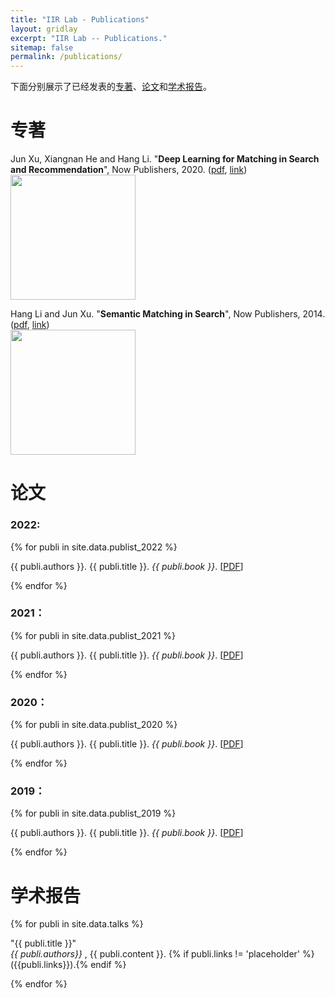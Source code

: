 ```yaml
---
title: "IIR Lab - Publications"
layout: gridlay
excerpt: "IIR Lab -- Publications."
sitemap: false
permalink: /publications/
---
```


下面分别展示了已经发表的[专著](#专著)、[论文](#论文列表)和[学术报告](#学术报告)。

<!-- # Publications -->
# 专著

Jun Xu, Xiangnan He and Hang Li. "**Deep Learning for Matching in Search and Recommendation**", Now Publishers, 2020. (<a href="{{ site.url }}{{ site.baseurl }}/downloads/fntir20-DL4Match.pdf">pdf</a>, <a href="http://www.nowpublishers.com/articles/foundations-and-trends-in-information-retrieval/INR-035">link</a>)
<br>
<a href="https://www.nowpublishers.com/article/Details/INR-076"><img src="{{ site.url }}{{ site.baseurl }}/images/DMRS.jpg" width="200" class="panel_cover_photo" /></a>
<br>

 Hang Li and Jun Xu. "**Semantic Matching in Search**", Now Publishers, 2014. (<a href="{{ site.url }}{{ site.baseurl }}/downloads/SemanticMatchingInSearch_2014.pdf">pdf</a>, <a href="http://www.nowpublishers.com/articles/foundations-and-trends-in-information-retrieval/INR-035">link</a>)
<br>
<a href="http://www.nowpublishers.com/articles/foundations-and-trends-in-information-retrieval/INR-035"><img src="{{ site.url }}{{ site.baseurl }}/images/SMSearch.jpg" width="200" class="panel_cover_photo" /></a>
<br>

# 论文

### 2022:

{% for publi in site.data.publist_2022 %}

  {{ publi.authors }}. {{ publi.title }}. <em>{{ publi.book }}</em>.
  [<a href="{{ publi.url }}">PDF</a>]

{% endfor %}

### 2021：

{% for publi in site.data.publist_2021 %}

  {{ publi.authors }}. {{ publi.title }}. <em>{{ publi.book }}</em>.
  [<a href="{{ publi.url }}">PDF</a>]

{% endfor %}

### 2020：

{% for publi in site.data.publist_2020 %}

  {{ publi.authors }}. {{ publi.title }}. <em>{{ publi.book }}</em>.
  [<a href="{{ publi.url }}">PDF</a>]

{% endfor %}

### 2019：

{% for publi in site.data.publist_2019 %}

  {{ publi.authors }}. {{ publi.title }}. <em>{{ publi.book }}</em>.
  [<a href="{{ publi.url }}">PDF</a>]

{% endfor %}

<!-- ## Patents
<em>Milan P Allan, S Gröblacher, RA Norte, M Leeuwenhoek</em><br />Novel atomic force microscopy probes with phononic crystals<br /> PCT/NL20-20/050797 (2020)

<em>Milan P Allan</em><br /> Methods of manufacturing superconductor and phononic elements <br /> <a href="https://patents.google.com/patent/US10439125B2/en?inventor=Milan+ALLAN&oq=inventor:(Milan+ALLAN)">US10439125B2 (2016)</a> -->



# 学术报告

{% for publi in site.data.talks %}

  "{{ publi.title }}" <br />
  <em> {{ publi.authors}} </em>, 
  {{ publi.content }}. 
  {% if publi.links != 'placeholder' %} ({{publi.links}}).{% endif %}

{% endfor %}
